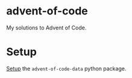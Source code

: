 # advent-of-code
My solutions to Advent of Code.

# Setup
[Setup](https://github.com/wimglenn/advent-of-code-data#quickstart) the `advent-of-code-data` python package.

